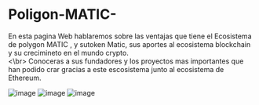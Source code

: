 # Poligon-MATIC-

En esta pagina Web hablaremos sobre las ventajas que tiene el Ecosistema de polygon MATIC , y sutoken Matic, sus aportes al ecosistema blockchain y su crecimineto en el mundo crypto.
<br>
<\br>
Conoceras a sus fundadores y los proyectos mas importantes que han podido crar gracias a este escosistema junto al ecosistema de Ethereum.

![image](https://user-images.githubusercontent.com/101605501/176791698-a64e6c4b-3b6a-452d-9d90-b9c05c99c87c.png)
![image](https://user-images.githubusercontent.com/101605501/176791745-ab303f65-e977-4527-b81c-f2669472f154.png)
![image](https://user-images.githubusercontent.com/101605501/176791802-6a969c29-342a-46c5-a1af-2f6aa6be5aa0.png)

